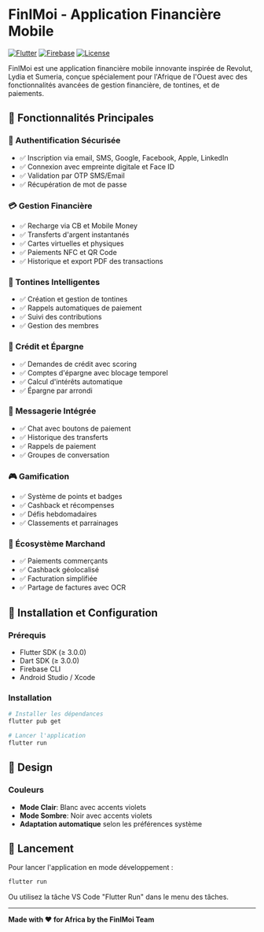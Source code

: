 # FinIMoi - Application Financière Mobile

[![Flutter](https://img.shields.io/badge/Flutter-3.0%2B-blue.svg)](https://flutter.dev/)
[![Firebase](https://img.shields.io/badge/Firebase-Latest-orange.svg)](https://firebase.google.com/)
[![License](https://img.shields.io/badge/License-MIT-green.svg)](LICENSE)

FinIMoi est une application financière mobile innovante inspirée de Revolut, Lydia et Sumeria, conçue spécialement pour l'Afrique de l'Ouest avec des fonctionnalités avancées de gestion financière, de tontines, et de paiements.

## 🌟 Fonctionnalités Principales

### 🔐 Authentification Sécurisée
- ✅ Inscription via email, SMS, Google, Facebook, Apple, LinkedIn
- ✅ Connexion avec empreinte digitale et Face ID
- ✅ Validation par OTP SMS/Email
- ✅ Récupération de mot de passe

### 💳 Gestion Financière
- ✅ Recharge via CB et Mobile Money
- ✅ Transferts d'argent instantanés
- ✅ Cartes virtuelles et physiques
- ✅ Paiements NFC et QR Code
- ✅ Historique et export PDF des transactions

### 👥 Tontines Intelligentes
- ✅ Création et gestion de tontines
- ✅ Rappels automatiques de paiement
- ✅ Suivi des contributions
- ✅ Gestion des membres

### 💼 Crédit et Épargne
- ✅ Demandes de crédit avec scoring
- ✅ Comptes d'épargne avec blocage temporel
- ✅ Calcul d'intérêts automatique
- ✅ Épargne par arrondi

### 💬 Messagerie Intégrée
- ✅ Chat avec boutons de paiement
- ✅ Historique des transferts
- ✅ Rappels de paiement
- ✅ Groupes de conversation

### 🎮 Gamification
- ✅ Système de points et badges
- ✅ Cashback et récompenses
- ✅ Défis hebdomadaires
- ✅ Classements et parrainages

### 🏪 Écosystème Marchand
- ✅ Paiements commerçants
- ✅ Cashback géolocalisé
- ✅ Facturation simplifiée
- ✅ Partage de factures avec OCR

## 🚀 Installation et Configuration

### Prérequis
- Flutter SDK (≥ 3.0.0)
- Dart SDK (≥ 3.0.0)
- Firebase CLI
- Android Studio / Xcode

### Installation
```bash
# Installer les dépendances
flutter pub get

# Lancer l'application
flutter run
```

## 🎨 Design

### Couleurs
- **Mode Clair**: Blanc avec accents violets
- **Mode Sombre**: Noir avec accents violets
- **Adaptation automatique** selon les préférences système

## 📱 Lancement

Pour lancer l'application en mode développement :

```bash
flutter run
```

Ou utilisez la tâche VS Code "Flutter Run" dans le menu des tâches.

---

**Made with ❤️ for Africa by the FinIMoi Team**
